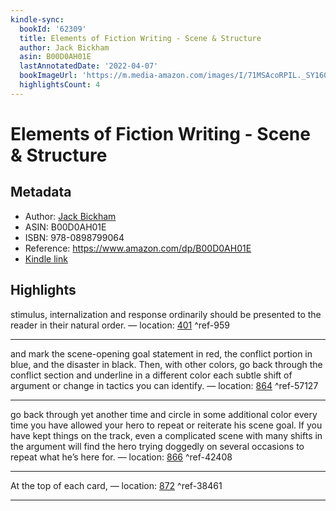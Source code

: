 ```yaml
---
kindle-sync:
  bookId: '62309'
  title: Elements of Fiction Writing - Scene & Structure
  author: Jack Bickham
  asin: B00D0AH01E
  lastAnnotatedDate: '2022-04-07'
  bookImageUrl: 'https://m.media-amazon.com/images/I/71MSAcoRPIL._SY160.jpg'
  highlightsCount: 4
---
```

# Elements of Fiction Writing - Scene & Structure
## Metadata
* Author: [Jack Bickham](https://www.amazon.comundefined)
* ASIN: B00D0AH01E
* ISBN: 978-0898799064
* Reference: https://www.amazon.com/dp/B00D0AH01E
* [Kindle link](kindle://book?action=open&asin=B00D0AH01E)

## Highlights
stimulus, internalization and response ordinarily should be presented to the reader in their natural order. — location: [401](kindle://book?action=open&asin=B00D0AH01E&location=401) ^ref-959

---
and mark the scene-opening goal statement in red, the conflict portion in blue, and the disaster in black. Then, with other colors, go back through the conflict section and underline in a different color each subtle shift of argument or change in tactics you can identify. — location: [864](kindle://book?action=open&asin=B00D0AH01E&location=864) ^ref-57127

---
go back through yet another time and circle in some additional color every time you have allowed your hero to repeat or reiterate his scene goal. If you have kept things on the track, even a complicated scene with many shifts in the argument will find the hero trying doggedly on several occasions to repeat what he’s here for. — location: [866](kindle://book?action=open&asin=B00D0AH01E&location=866) ^ref-42408

---
At the top of each card, — location: [872](kindle://book?action=open&asin=B00D0AH01E&location=872) ^ref-38461

---
